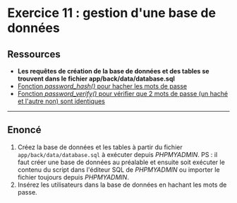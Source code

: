 # Exercice 11 : gestion d'une base de données

## Ressources

- **Les requêtes de création de la base de données et des tables se trouvent dans le fichier app/back/data/database.sql**
- [Fonction *password_hash()* pour hacher les mots de passe](https://www.php.net/manual/fr/function.password-hash)
- [Fonction *password_verify()* pour vérifier que 2 mots de passe (un haché et l'autre non) sont identiques](https://www.php.net/manual/fr/function.password-verify.php)

---

## Enoncé

1. Créez la base de données et les tables à partir du fichier `app/back/data/database.sql` à exécuter depuis *PHPMYADMIN*.
PS : il faut créer une base de données au préalable et ensuite soit exécuter le contenu du script dans l'éditeur SQL de *PHPMYADMIN* ou importer le fichier toujours depuis *PHPMYADMIN*. 
2. Insérez les utilisateurs dans la base de données en hachant les mots de passe.